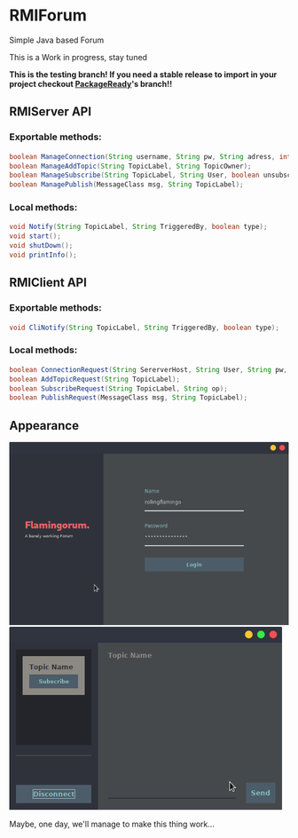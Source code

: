 # RMIForum
Simple Java based Forum

This is a Work in progress, stay tuned

**This is the testing branch! If you need a stable release to import in your project checkout [PackageReady](https://github.com/non-sono-bello-ma-patcho/RMIForum/tree/1c86096bf1f2f65b2131ff7583ff8b8fa02f8e25)'s branch!!**

## RMIServer API
### Exportable methods:
```java
boolean ManageConnection(String username, String pw, String adress, int port, String op);
boolean ManageAddTopic(String TopicLabel, String TopicOwner);
boolean ManageSubscribe(String TopicLabel, String User, boolean unsubscribe);
boolean ManagePublish(MessageClass msg, String TopicLabel);
```
### Local methods:
```java
void Notify(String TopicLabel, String TriggeredBy, boolean type);
void start();
void shutDown();
void printInfo();
```
## RMIClient API
### Exportable methods:
```java
void CliNotify(String TopicLabel, String TriggeredBy, boolean type);
```
### Local methods:
```java
boolean ConnectionRequest(String SererverHost, String User, String pw, String op);
boolean AddTopicRequest(String TopicLabel);
boolean SubscribeRequest(String TopicLabel, String op);
boolean PublishRequest(MessageClass msg, String TopicLabel);
```
## Appearance
![Login Form](img/flamingorumIntro.png)
![Dash Form](img/flamingorumDash.png)

Maybe, one day, we'll manage to make this thing work...
